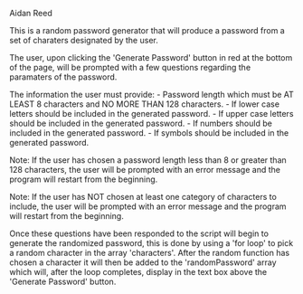 Aidan Reed

This is a random password generator that will produce a password from  a set of charaters designated by the user. 

The user, upon clicking the 'Generate Password' button in red at the bottom of the page, will be prompted with a few questions regarding the paramaters of the password.

The information the user must provide:
    - Password length which must be AT LEAST 8 characters and NO MORE THAN 128 characters.
    - If lower case letters should be included in the generated password.
    - If upper case letters should be included in the generated password.
    - If numbers should be included in the generated password.
    - If symbols should be included in the generated password. 

Note: If the user has chosen a password length less than 8 or greater than 128 characters, the user will be prompted with an error message and the program will restart from the beginning.

Note: If the user has NOT chosen at least one category of characters to include, the user will be prompted with an error message and the program will restart from the beginning.

Once these questions have been responded to the script will begin to generate the randomized password, this is done by using a 'for loop' to pick a random character in the array 'characters'. After the random function has chosen a character it will then be added to the 'randomPassword' array which will, after the loop completes, display in the text box above the 'Generate Password' button. 